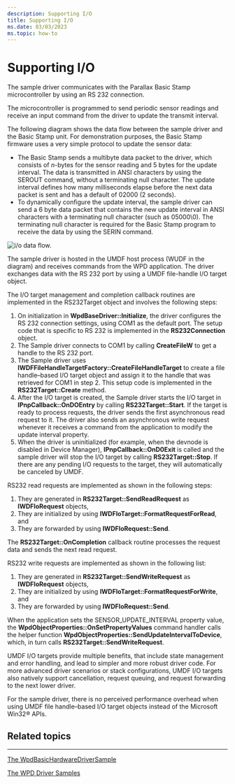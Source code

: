 ```yaml
---
description: Supporting I/O
title: Supporting I/O
ms.date: 03/03/2023
ms.topic: how-to
---
```


# Supporting I/O


The sample driver communicates with the Parallax Basic Stamp microcontroller by using an RS 232 connection.

The microcontroller is programmed to send periodic sensor readings and receive an input command from the driver to update the transmit interval.

The following diagram shows the data flow between the sample driver and the Basic Stamp unit. For demonstration purposes, the Basic Stamp firmware uses a very simple protocol to update the sensor data:

-   The Basic Stamp sends a multibyte data packet to the driver, which consists of *n*-bytes for the sensor reading and 5 bytes for the update interval. The data is transmitted in ANSI characters by using the SEROUT command, without a terminating null character. The update interval defines how many milliseconds elapse before the next data packet is sent and has a default of 02000 (2 seconds).
-   To dynamically configure the update interval, the sample driver can send a 6 byte data packet that contains the new update interval in ANSI characters with a terminating null character (such as 05000\\0). The terminating null character is required for the Basic Stamp program to receive the data by using the SERIN command.

![i/o data flow.](images/wpd_overview_new.png)

The sample driver is hosted in the UMDF host process (WUDF in the diagram) and receives commands from the WPD application. The driver exchanges data with the RS 232 port by using a UMDF file-handle I/O target object.

The I/O target management and completion callback routines are implemented in the RS232Target object and involves the following steps:

1.  On initialization in **WpdBaseDriver::Initialize**, the driver configures the RS 232 connection settings, using COM1 as the default port. The setup code that is specific to RS 232 is implemented in the **RS232Connection** object.
2.  The Sample driver connects to COM1 by calling **CreateFileW** to get a handle to the RS 232 port.
3.  The Sample driver uses **IWDFFileHandleTargetFactory::CreateFileHandleTarget** to create a file handle–based I/O target object and assign it to the handle that was retrieved for COM1 in step 2. This setup code is implemented in the **RS232Target::Create** method.
4.  After the I/O target is created, the Sample driver starts the I/O target in **IPnpCallback::OnDOEntry** by calling **RS232Target::Start**. If the target is ready to process requests, the driver sends the first asynchronous read request to it. The driver also sends an asynchronous write request whenever it receives a command from the application to modify the update interval property.
5.  When the driver is uninitialized (for example, when the devnode is disabled in Device Manager), **IPnpCallback::OnD0Exit** is called and the sample driver will stop the I/O target by calling **RS232Target::Stop**. If there are any pending I/O requests to the target, they will automatically be canceled by UMDF.

RS232 read requests are implemented as shown in the following steps:

1.  They are generated in **RS232Target::SendReadRequest** as **IWDFIoRequest** objects,
2.  They are initialized by using **IWDFIoTarget::FormatRequestForRead**, and
3.  They are forwarded by using **IWDFIoRequest::Send**.

The **RS232Target::OnCompletion** callback routine processes the request data and sends the next read request.

RS232 write requests are implemented as shown in the following list:

1.  They are generated in **RS232Target::SendWriteRequest** as **IWDFIoRequest** objects,
2.  They are initialized by using **IWDFIoTarget::FormatRequestForWrite**, and
3.  They are forwarded by using **IWDFIoRequest::Send**.

When the application sets the SENSOR\_UPDATE\_INTERVAL property value, the **WpdObjectProperties::OnSetPropertyValues** command handler calls the helper function **WpdObjectProperties::SendUpdateIntervalToDevice**, which, in turn calls **RS232Target::SendWriteRequest**.

UMDF I/O targets provide multiple benefits, that include state management and error handling, and lead to simpler and more robust driver code. For more advanced driver scenarios or stack configurations, UMDF I/O targets also natively support cancellation, request queuing, and request forwarding to the next lower driver.

For the sample driver, there is no perceived performance overhead when using UMDF file handle–based I/O target objects instead of the Microsoft Win32® APIs.

## <span id="related_topics"></span>Related topics


****
[The WpdBasicHardwareDriverSample](the-wpdbasichardwaredriver-sample.md)

[The WPD Driver Samples](the-wpd-driver-samples.md)

 

 





